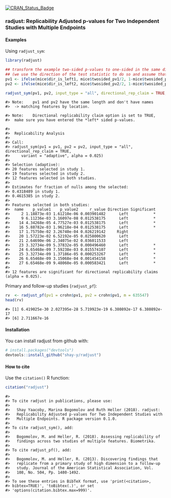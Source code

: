 
[![CRAN\_Status\_Badge](http://www.r-pkg.org/badges/version/radjust)](https://cran.r-project.org/package=radjust)

<!-- README.md is generated from README.Rmd. Please edit that file -->

### radjust: Replicability Adjusted p-values for Two Independent Studies with Multiple Endpoints

<!--
Given p-values from two independent studies with multiple endpoints (features), the functions in the package return the adjusted p-values for false discovery rate control on replicability claims. 

In replicability analysis we seek to reject the null hypothesis of no replicability in favor of the alternative hypothesis of replicability: that the findings were replicated across the studies.  
We do so by testing for rejection in __both__ studies. This is in contrast to a typical meta-analysis, where the test can also reject when only a single finding is extreme enough.

The procedures implemented in the functions guarantee false discovery rate control (when testing multiple endpoints in each study) by comparing the adjusted p-values to the rate threshold (typically alpha = 0.05).

The function `radjust_sym` fits to a design of two studies, where the features for replicability are first selected in each study separately. 

The function `radjust_pf` fits to a design of primary and follow-up studies, where the features in the follow-up study are selected from the primary study.
-->

#### Examples

Using `radjust_sym`:

``` r
library(radjust)

## transform the example two-sided p-values to one-sided in the same direction (left):
## (we use the direction of the test statistic to do so and assume that it is continuous)
pv1 <- ifelse(mice$dir_is_left1, mice$twosided_pv1/2, 1-mice$twosided_pv1/2)
pv2 <- ifelse(mice$dir_is_left2, mice$twosided_pv2/2, 1-mice$twosided_pv2/2)

radjust_sym(pv1, pv2, input_type = "all", directional_rep_claim = TRUE, variant = "adaptive", alpha=0.025)
```

    #> Note:    pv1 and pv2 have the same length and don't have names
    #>  -> matching features by location.

    #> Note:    Directional replicability claim option is set to TRUE,
    #>  make sure you have entered the *left* sided p-values.

    #> 
    #>  Replicability Analysis
    #> 
    #> Call:
    #> radjust_sym(pv1 = pv1, pv2 = pv2, input_type = "all", directional_rep_claim = TRUE, 
    #>     variant = "adaptive", alpha = 0.025)
    #> 
    #> Selection (adaptive):
    #> 20 features selected in study 1.
    #> 19 features selected in study 2.
    #> 12 features selected in both studies.
    #> 
    #> Estimates for fraction of nulls among the selected:
    #> 0.4318489 in study 1.
    #> 0.4615385 in study 2.
    #> 
    #> Features selected in both studies:
    #>  name    p_value1    p_value2     r_value Direction Significant
    #>     2 1.18873e-03 1.61210e-06 0.003901482      Left           *
    #>     9 6.11236e-03 3.16097e-08 0.012538175      Left           *
    #>    14 4.34268e-05 4.77527e-03 0.012538175      Left           *
    #>    16 5.88782e-03 1.96218e-04 0.012538175      Left           *
    #>    17 1.75750e-02 3.26740e-04 0.026219142     Right            
    #>    20 1.57223e-02 6.52192e-05 0.025800620      Left            
    #>    21 2.64690e-06 2.34075e-02 0.036011533      Left            
    #>    23 3.32734e-09 5.37832e-05 0.000496460      Left           *
    #>    24 6.65468e-09 7.59238e-03 0.015574107      Left           *
    #>    25 3.32734e-09 1.37186e-05 0.000253267      Left           *
    #>    26 6.65468e-09 3.15068e-04 0.001454158      Left           *
    #>    27 6.65468e-09 9.48060e-05 0.000583421      Left           *
    #> 
    #> 12 features are significant for directional replicability claims (alpha = 0.025).

Primary and follow-up studies (`radjust_pf`):

``` r
rv  <- radjust_pf(pv1 = crohn$pv1, pv2 = crohn$pv1, m = 635547)
head(rv)
```

    #> [1] 6.419025e-30 2.027395e-28 5.719923e-19 6.380892e-17 6.380892e-17
    #> [6] 2.711667e-16

#### Installation

You can install radjust from github with:

``` r
# install.packages("devtools")
devtools::install_github("shay-y/radjust")
```

#### How to cite

Use the `citation()` R function:

``` r
citation("radjust")
```

    #> 
    #> To cite radjust in publications, please use:
    #> 
    #>   Shay Yaacoby, Marina Bogomolov and Ruth Heller (2018). radjust:
    #>   Replicability Adjusted p-values for Two Independent Studies with
    #>   Multiple Endpoints. R package version 0.1.0.
    #> 
    #> To cite radjust_sym(), add:
    #> 
    #>   Bogomolov, M. and Heller, R. (2018). Assessing replicability of
    #>   findings across two studies of multiple features. Biometrika.
    #> 
    #> To cite radjust_pf(), add:
    #> 
    #>   Bogomolov, M. and Heller, R. (2013). Discovering findings that
    #>   replicate from a primary study of high dimension to a follow-up
    #>   study. Journal of the American Statistical Association, Vol.
    #>   108, No. 504, Pp. 1480-1492.
    #> 
    #> To see these entries in BibTeX format, use 'print(<citation>,
    #> bibtex=TRUE)', 'toBibtex(.)', or set
    #> 'options(citation.bibtex.max=999)'.
